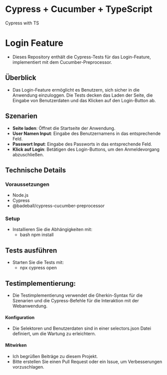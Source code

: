 # Cypress + Cucumber + TypeScript
Cypress with TS 

# Login Feature
- Dieses Repository enthält die Cypress-Tests für das Login-Feature, implementiert mit dem Cucumber-Preprocessor.

## Überblick
- Das Login-Feature ermöglicht es Benutzern, sich sicher in die Anwendung einzuloggen. Die Tests decken das Laden der Seite, die Eingabe von Benutzerdaten und das Klicken auf den Login-Button ab.

## Szenarien
- **Seite laden**: Öffnet die Startseite der Anwendung.
- **User Namen Input**: Eingabe des Benutzernamens in das entsprechende Feld.
- **Passwort Input**: Eingabe des Passworts in das entsprechende Feld.
- **Klick auf Login**: Betätigen des Login-Buttons, um den Anmeldevorgang abzuschließen.

## Technische Details
### Voraussetzungen
- Node.js
- Cypress
- @badeball/cypress-cucumber-preprocessor

### Setup
- Installieren Sie die Abhängigkeiten mit:
	- bash
	  npm install


## Tests ausführen
- Starten Sie die Tests mit:
	- npx cypress open



## Testimplementierung:
- Die Testimplementierung verwendet die Gherkin-Syntax für die Szenarien und die Cypress-Befehle für die Interaktion mit der Webanwendung.



#### Konfiguration
- Die Selektoren und Benutzerdaten sind in einer selectors.json Datei definiert, um die Wartung zu erleichtern.

#### Mitwirken
- Ich begrüßen Beiträge zu diesem Projekt. 
- Bitte erstellen Sie einen Pull Request oder ein Issue, um Verbesserungen vorzuschlagen.
